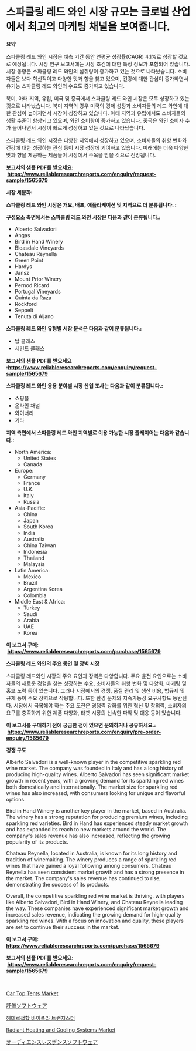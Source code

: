 <p><h1>스파클링 레드 와인 시장 규모는 글로벌 산업에서 최고의 마케팅 채널을 보여줍니다.</h1></p><p><strong>요약</strong></p>
<p><p>스파클링 레드 와인 시장은 예측 기간 동안 연평균 성장률(CAGR) 4.1%로 성장할 것으로 예상됩니다. 시장 연구 보고서에는 시장 조건에 대한 특정 정보가 포함되어 있습니다. 시장 동향은 스파클링 레드 와인의 섭취량이 증가하고 있는 것으로 나타났습니다. 소비자들은 보다 혁신적이고 다양한 맛과 향을 찾고 있으며, 건강에 대한 관심이 증가하면서 유기농 스파클링 레드 와인의 수요도 증가하고 있습니다.</p><p>북미, 아태 지역, 유럽, 미국 및 중국에서 스파클링 레드 와인 시장은 모두 성장하고 있는 것으로 나타났습니다. 북미 지역의 경우 미국의 경제 성장과 소비자들의 레드 와인에 대한 관심이 높아지면서 시장이 성장하고 있습니다. 아태 지역과 유럽에서도 소비자들의 생활 수준이 향상되고 있으며, 와인 소비량이 증가하고 있습니다. 중국은 와인 소비자 수가 늘어나면서 시장이 빠르게 성장하고 있는 것으로 나타났습니다.</p><p>스파클링 레드 와인 시장은 다양한 지역에서 성장하고 있으며, 소비자들의 취향 변화와 건강에 대한 성장하는 관심 등이 시장 성장에 기여하고 있습니다. 미래에는 더욱 다양한 맛과 향을 제공하는 제품들이 시장에서 주목을 받을 것으로 전망됩니다.</p></p>
<p><strong>보고서의 샘플 PDF를 받으세요: &nbsp;<a href="https://www.reliableresearchreports.com/enquiry/request-sample/1565679">https://www.reliableresearchreports.com/enquiry/request-sample/1565679</a></strong></p>
<p><strong>시장 세분화:</strong></p>
<p><strong> 스파클링 레드 와인 시장은 개요, 배포, 애플리케이션 및 지역으로 더 분류됩니다. :</strong></p>
<p><strong>구성요소 측면에서는 스파클링 레드 와인 시장은 다음과 같이 분류됩니다.:</strong></p>
<p><ul><li>Alberto Salvadori</li><li>Angas</li><li>Bird in Hand Winery</li><li>Bleasdale Vineyards</li><li>Chateau Reynella</li><li>Green Point</li><li>Hardys</li><li>Jansz</li><li>Mount Prior Winery</li><li>Pernod Ricard</li><li>Portugal Vineyards</li><li>Quinta da Raza</li><li>Rockford</li><li>Seppelt</li><li>Tenuta di Aljano</li></ul></p>
<p><strong> 스파클링 레드 와인 유형별 시장 분석은 다음과 같이 분류됩니다.:</strong></p>
<p><ul><li>탑 클래스</li><li>세컨드 클래스</li></ul></p>
<p><strong>보고서의 샘플 PDF를 받으세요 :<a href="https://www.reliableresearchreports.com/enquiry/request-sample/1565679">https://www.reliableresearchreports.com/enquiry/request-sample/1565679</a></strong></p>
<p><strong> 스파클링 레드 와인 응용 분야별 시장 산업 조사는 다음과 같이 분류됩니다.:</strong></p>
<p><ul><li>쇼핑몰</li><li>온라인 채널</li><li>와이너리</li><li>기타</li></ul></p>
<p><strong>지역 측면에서 스파클링 레드 와인 지역별로 이용 가능한 시장 플레이어는 다음과 같습니다.:</strong></p>
<p><ul>
    <li>
        North America:
        <ul>
            <li>United States</li>
            <li>Canada</li>
        </ul>
    </li>
    <li>
        Europe:
        <ul>
            <li>Germany</li>
            <li>France</li>
            <li>U.K.</li>
            <li>Italy</li>
            <li>Russia</li>
        </ul>
    </li>
    <li>
        Asia-Pacific:
        <ul>
            <li>China</li>
            <li>Japan</li>
            <li>South Korea</li>
            <li>India</li>
            <li>Australia</li>
            <li>China Taiwan</li>
            <li>Indonesia</li>
            <li>Thailand</li>
            <li>Malaysia</li>
        </ul>
    </li>
    <li>
        Latin America:
        <ul>
            <li>Mexico</li>
            <li>Brazil</li>
            <li>Argentina Korea</li>
            <li>Colombia</li>
        </ul>
    </li>
    <li>
        Middle East & Africa:
        <ul>
            <li>Turkey</li>
            <li>Saudi</li>
            <li>Arabia</li>
            <li>UAE</li>
            <li>Korea</li>
        </ul>
    </li>
    </ul></p>
<p><strong>이 보고서 구매: &nbsp;<a href="https://www.reliableresearchreports.com/purchase/1565679">https://www.reliableresearchreports.com/purchase/1565679</a></strong></p>
<p><strong>스파클링 레드 와인의 주요 동인 및 장벽 시장</strong></p>
<p><p>스파클링 레드와인 시장의 주요 요인과 장벽은 다양합니다. 주요 운전 요인으로는 소비자들의 새로운 경험을 찾는 성장하는 수요, 소비자들의 취향 변화 및 다양화, 마케팅 및 홍보 노력 등이 있습니다. 그러나 시장에서의 경쟁, 품질 관리 및 생산 비용, 법규제 및 규제 등이 주요 장벽으로 작용합니다. 또한 환경 문제와 지속가능성 요구사항도 동반된다. 시장에서 극복해야 하는 주요 도전은 경쟁력 강화를 위한 혁신 및 창의력, 소비자의 요구를 충족하기 위한 제품 다양화, 타겟 시장의 신속한 파악 및 대응 등이 있습니다.</p></p>
<p><strong>이 보고서를 구매하기 전에 궁금한 점이 있으면 문의하거나 공유하세요.: &nbsp;<a href="https://www.reliableresearchreports.com/enquiry/pre-order-enquiry/1565679">https://www.reliableresearchreports.com/enquiry/pre-order-enquiry/1565679</a></strong></p>
<p><strong>경쟁 구도</strong></p>
<p><p>Alberto Salvadori is a well-known player in the competitive sparkling red wine market. The company was founded in Italy and has a long history of producing high-quality wines. Alberto Salvadori has seen significant market growth in recent years, with a growing demand for its sparkling red wines both domestically and internationally. The market size for sparkling red wines has also increased, with consumers looking for unique and flavorful options.</p><p>Bird in Hand Winery is another key player in the market, based in Australia. The winery has a strong reputation for producing premium wines, including sparkling red varieties. Bird in Hand has experienced steady market growth and has expanded its reach to new markets around the world. The company's sales revenue has also increased, reflecting the growing popularity of its products.</p><p>Chateau Reynella, located in Australia, is known for its long history and tradition of winemaking. The winery produces a range of sparkling red wines that have gained a loyal following among consumers. Chateau Reynella has seen consistent market growth and has a strong presence in the market. The company's sales revenue has continued to rise, demonstrating the success of its products.</p><p>Overall, the competitive sparkling red wine market is thriving, with players like Alberto Salvadori, Bird in Hand Winery, and Chateau Reynella leading the way. These companies have experienced significant market growth and increased sales revenue, indicating the growing demand for high-quality sparkling red wines. With a focus on innovation and quality, these players are set to continue their success in the market.</p></p>
<p><strong>이 보고서 구매: &nbsp; <a href="https://www.reliableresearchreports.com/purchase/1565679">https://www.reliableresearchreports.com/purchase/1565679</a></strong></p>
<p><strong>보고서의 샘플 PDF를 받으세요: &nbsp;<a href="https://www.reliableresearchreports.com/enquiry/request-sample/1565679">https://www.reliableresearchreports.com/enquiry/request-sample/1565679</a></strong><strong></strong></p>
<p>&nbsp;</p>
<p><p><a href="https://github.com/juniordelafrance/Market-Research-Report-List-2/blob/main/car-top-tents-market.md">Car Top Tents Market</a></p><p><a href="https://github.com/nxboeu02965442/Market-Research-Report-List-1/blob/main/67081696101.md">評価ソフトウェア</a></p><p><a href="https://github.com/TobyKub4685/Market-Research-Report-List-1/blob/main/46757885532.md">헤테로접합 바이폴라 트랜지스터</a></p><p><a href="https://view.publitas.com/reportprime-1/radiant-heating-and-cooling-systems-market-size-2024-2031-global-industrial-analysis-key-geographical-regions-market-share-top-key-players-product-types-and-forecast-research-report/">Radiant Heating and Cooling Systems Market</a></p><p><a href="https://github.com/moulafa/Market-Research-Report-List-1/blob/main/64330756102.md">オーディエンスレスポンスソフトウェア</a></p></p>